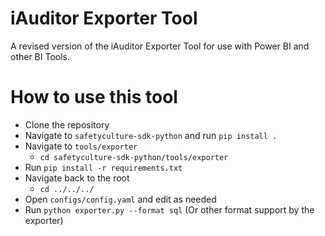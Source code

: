 # iAuditor Exporter Tool
A revised version of the iAuditor Exporter Tool for use with Power BI and other BI Tools. 



# How to use this tool

* Clone the repository
* Navigate to `safetyculture-sdk-python` and run `pip install .`
* Navigate to `tools/exporter`
    * `cd safetyculture-sdk-python/tools/exporter`
* Run `pip install -r requirements.txt`
* Navigate back to the root
    * `cd ../../../`
* Open `configs/config.yaml` and edit as needed
* Run `python exporter.py --format sql` (Or other format support by the exporter)